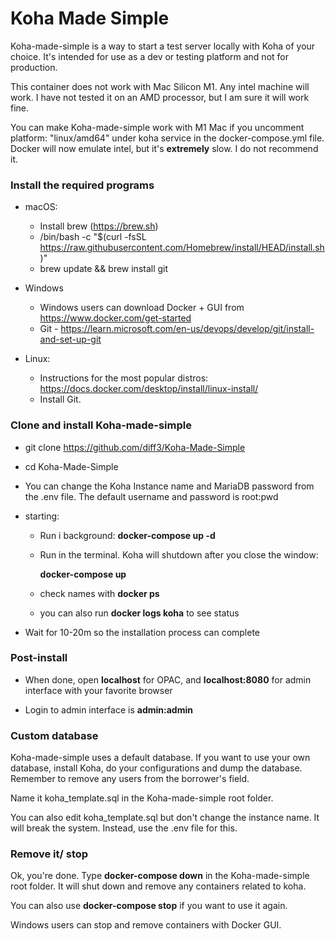 # Koha Made Simple



Koha-made-simple is a way to start a test server locally with Koha of your choice. It's intended for use as a dev or testing platform and not for production. 



This container does not work with Mac Silicon M1. Any intel machine will work. I have not tested it on an AMD processor, but I am sure it will work fine.



You can make Koha-made-simple work with M1 Mac if you uncomment platform: "linux/amd64" under koha service in the docker-compose.yml file. Docker will now emulate intel, but it's **extremely** slow. I do not recommend it.



### Install the required programs

- macOS:
  - Install brew (https://brew.sh)
  - /bin/bash -c "$(curl -fsSL https://raw.githubusercontent.com/Homebrew/install/HEAD/install.sh)"
  - brew update && brew install git

- Windows
  - Windows users can download Docker + GUI from https://www.docker.com/get-started
  - Git - https://learn.microsoft.com/en-us/devops/develop/git/install-and-set-up-git
- Linux:
  - Instructions for the most popular distros: https://docs.docker.com/desktop/install/linux-install/
  - Install Git. 



### Clone and install Koha-made-simple

- git clone https://github.com/diff3/Koha-Made-Simple

- cd Koha-Made-Simple

- You can change the Koha Instance name and MariaDB password from the .env file. The default username and password is root:pwd

- starting:

  - Run i background: **docker-compose up -d**

  - Run in the terminal. Koha will shutdown after you close the window: 

    **docker-compose up**

  - check names with **docker ps**
  - you can also run **docker logs koha** to see status

- Wait for 10-20m so the installation process can complete



### Post-install

- When done, open **localhost** for OPAC, and **localhost:8080** for admin interface with your favorite browser

- Login to admin interface is **admin:admin**



### Custom database

Koha-made-simple uses a default database. If you want to use your own database, install Koha, do your configurations and dump the database. Remember to remove any users from the borrower's field. 

Name it koha_template.sql in the Koha-made-simple root folder.


You can also edit koha_template.sql but don't change the instance name. It will break the system. Instead, use the .env file for this.



### Remove it/ stop

Ok, you're done. Type **docker-compose down** in the Koha-made-simple root folder. It will shut down and remove any containers related to koha. 



You can also use **docker-compose stop** if you want to use it again. 



Windows users can stop and remove containers with Docker GUI.
